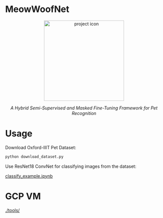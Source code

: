 # MeowWoofNet

<p align="center">
<img src="https://github.com/user-attachments/assets/e0c0d99f-fe50-42b1-9ff7-d2361992d9c3" alt="project icon" width="256" />
</p>
<p align="center">
  <em>A Hybrid Semi-Supervised and Masked Fine-Tuning Framework for Pet Recognition</em>
</p>

# Usage

Download Oxford-IIIT Pet Dataset:
```bash
python download_dataset.py
```

Use ResNet18 ConvNet for classifying images from the dataset:

[classify_example.ipynb](./classify_example.ipynb)

# GCP VM
[./tools/](./tools/)
